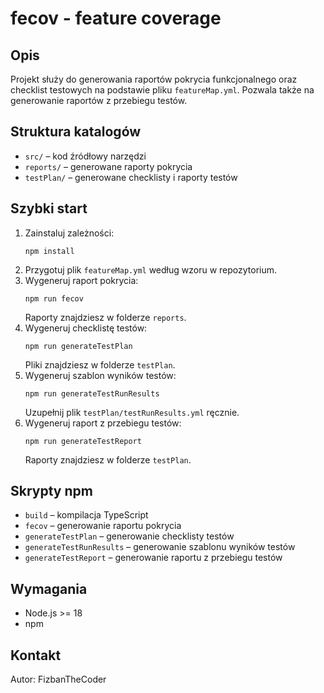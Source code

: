 # fecov - feature coverage
## Opis
Projekt służy do generowania raportów pokrycia funkcjonalnego oraz checklist testowych na podstawie pliku `featureMap.yml`. Pozwala także na generowanie raportów z przebiegu testów.

## Struktura katalogów
- `src/` – kod źródłowy narzędzi
- `reports/` – generowane raporty pokrycia
- `testPlan/` – generowane checklisty i raporty testów

## Szybki start
1. Zainstaluj zależności:
	```pwsh
	npm install
	```
2. Przygotuj plik `featureMap.yml` według wzoru w repozytorium.
3. Wygeneruj raport pokrycia:
	```pwsh
	npm run fecov
	```
	Raporty znajdziesz w folderze `reports`.
4. Wygeneruj checklistę testów:
	```pwsh
	npm run generateTestPlan
	```
	Pliki znajdziesz w folderze `testPlan`.
5. Wygeneruj szablon wyników testów:
	```pwsh
	npm run generateTestRunResults
	```
	Uzupełnij plik `testPlan/testRunResults.yml` ręcznie.
6. Wygeneruj raport z przebiegu testów:
	```pwsh
	npm run generateTestReport
	```
	Raporty znajdziesz w folderze `testPlan`.

## Skrypty npm
- `build` – kompilacja TypeScript
- `fecov` – generowanie raportu pokrycia
- `generateTestPlan` – generowanie checklisty testów
- `generateTestRunResults` – generowanie szablonu wyników testów
- `generateTestReport` – generowanie raportu z przebiegu testów

## Wymagania
- Node.js >= 18
- npm

## Kontakt
Autor: FizbanTheCoder
